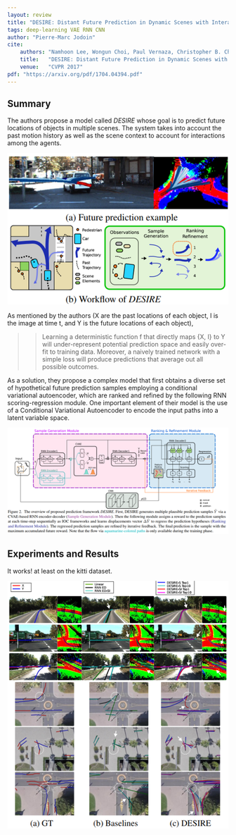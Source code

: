 ```yaml
---
layout: review
title: "DESIRE: Distant Future Prediction in Dynamic Scenes with Interacting Agents"
tags: deep-learning VAE RNN CNN
author: "Pierre-Marc Jodoin"
cite:
    authors: "Namhoon Lee, Wongun Choi, Paul Vernaza, Christopher B. Choy, Philip H. S. Torr, Manmohan Chandraker"
    title:   "DESIRE: Distant Future Prediction in Dynamic Scenes with Interacting Agents"
    venue:   "CVPR 2017"
pdf: "https://arxiv.org/pdf/1704.04394.pdf"
---
```


## Summary

The authors propose a model called *DESIRE* whose goal is to predict future locations of objects in multiple scenes.  The system takes into account the past motion history as well as the scene context to account for interactions among the agents.

![](/article/images/DESIRE/sc01.png)

As mentioned by the authors (X are the past locations of each object, I is the image at time t, and Y is the future locations of each object), 

> > Learning a deterministic function f that directly maps {X, I} to Y will under-represent potential prediction space and easily over-fit to training data. Moreover, a naively trained network with a simple loss will produce predictions that average out all possible outcomes.

As a solution, they propose a complex model that first obtains a diverse set of hypothetical future prediction samples employing a conditional variational autoencoder, which are ranked and refined by the following RNN scoring-regression module. One important element of their model is the use of a Conditional Variational Autoencoder to encode the input paths into a latent variable space.

![](/article/images/DESIRE/sc02.png)


## Experiments and Results

It works! at least on the kitti dataset.

![](/article/images/DESIRE/sc03.png)
